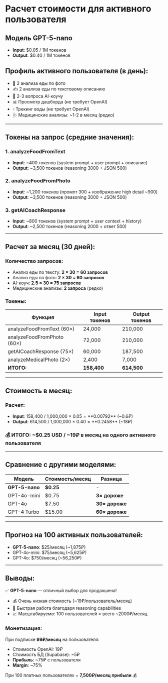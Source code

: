 # Расчет стоимости для активного пользователя

## Модель GPT-5-nano
- **Input**: $0.05 / 1M токенов
- **Output**: $0.40 / 1M токенов

## Профиль активного пользователя (в день):
- 📸 2 анализа еды по фото
- ✍️ 2 анализа еды по текстовому описанию
- 🤖 2-3 вопроса AI-коучу
- 📊 Просмотр дашборда (не требует OpenAI)
- 💧 Трекинг воды (не требует OpenAI)
- 🩺 Медицинские анализы: ~1-2 в месяц (редко)

---

## Токены на запрос (средние значения):

### 1. analyzeFoodFromText
- **Input**: ~400 токенов (system prompt + user prompt + описание)
- **Output**: ~3,500 токенов (reasoning 3000 + JSON 500)

### 2. analyzeFoodFromPhoto  
- **Input**: ~1,200 токенов (промпт 300 + изображение high detail ~900)
- **Output**: ~3,500 токенов (reasoning 3000 + JSON 500)

### 3. getAICoachResponse
- **Input**: ~800 токенов (system prompt + user context + history)
- **Output**: ~2,500 токенов (reasoning 2000 + ответ 500)

---

## Расчет за месяц (30 дней):

### Количество запросов:
- Анализ еды по тексту: **2 × 30 = 60 запросов**
- Анализ еды по фото: **2 × 30 = 60 запросов**
- AI-коуч: **2.5 × 30 = 75 запросов**
- Медицинские анализы: **2 запроса** (редко)

### Токены:
| Функция | Input токенов | Output токенов |
|---------|---------------|----------------|
| analyzeFoodFromText (60×) | 24,000 | 210,000 |
| analyzeFoodFromPhoto (60×) | 72,000 | 210,000 |
| getAICoachResponse (75×) | 60,000 | 187,500 |
| analyzeMedicalPhoto (2×) | 2,400 | 7,000 |
| **ИТОГО:** | **158,400** | **614,500** |

---

## Стоимость в месяц:

### Расчет:
- **Input**: 158,400 / 1,000,000 × $0.05 = **$0.00792** (~0.6₽)
- **Output**: 614,500 / 1,000,000 × $0.40 = **$0.2458** (~18₽)

### 💰 ИТОГО: **~$0.25 USD / ~19₽** в месяц на одного активного пользователя

---

## Сравнение с другими моделями:

| Модель | Стоимость/месяц | Разница |
|--------|-----------------|---------|
| **GPT-5-nano** | **$0.25** | - |
| GPT-4o-mini | $0.75 | **3× дороже** |
| GPT-4o | $7.50 | **30× дороже** |
| GPT-4 Turbo | $15.00 | **60× дороже** |

---

## Прогноз на 100 активных пользователей:

- **GPT-5-nano**: $25/месяц (~1,875₽)
- GPT-4o-mini: $75/месяц (~5,625₽)
- GPT-4o: $750/месяц (~56,250₽)

---

## Выводы:

✅ **GPT-5-nano** — отличный выбор для продакшена!
- 💰 Очень низкая стоимость (~19₽/пользователь/месяц)
- 🚀 Быстрая работа благодаря reasoning capabilities
- 📈 Масштабируемо: 100 пользователей = всего ~2000₽/месяц

### Монетизация:
При подписке **99₽/месяц** на пользователя:
- Стоимость OpenAI: 19₽
- Стоимость БД (Supabase): ~5₽
- **Прибыль**: ~75₽ с пользователя
- **Margin**: ~75%

При 100 платных пользователях = **7,500₽/месяц прибыли** 💰

